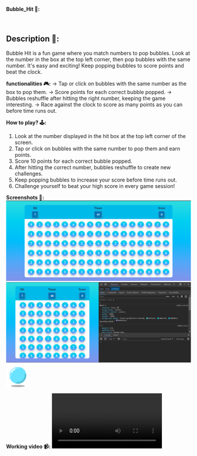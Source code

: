 **Bubble_Hit 📃:**

<br>

## **Description 📃:** 
Bubble Hit is a fun game where you match numbers to pop bubbles. Look at the number in the box at the top left corner, then pop bubbles with the same number. It's easy and exciting! Keep popping bubbles to score points and beat the clock.


**functionalities 🎮:**
-> Tap or click on bubbles with the same number as the box to pop them.
-> Score points for each correct bubble popped.
-> Bubbles reshuffle after hitting the right number, keeping the game interesting.
-> Race against the clock to score as many points as you can before time runs out.

**How to play? 🕹️:**
1) Look at the number displayed in the hit box at the top left corner of the screen.
2) Tap or click on bubbles with the same number to pop them and earn points.
3) Score 10 points for each correct bubble popped.
4) After hitting the correct number, bubbles reshuffle to create new challenges.
5) Keep popping bubbles to increase your score before time runs out.
6) Challenge yourself to beat your high score in every game session!


**Screenshots 📸:**
![Game image](../../assets/images/Bubble_Hit.png)
![Responsive image](../../assets/images/Bubble_Hit_responsiveness.png)
![Favicon image](../../assets/images/Bubble_Hit_Favicon.png)

**Working video 📹:**
![Game Video](../../assets/animations/Bubble_Hit_Working_video.mp4)



